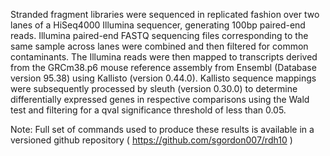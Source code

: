 Stranded fragment libraries were sequenced in replicated fashion over two lanes of a HiSeq4000 Illumina sequencer, generating 100bp paired-end reads.  Illumina paired-end FASTQ sequencing files corresponding to the same sample across lanes were combined and then filtered for common contaminants.  The Illumina reads were then mapped to transcripts derived from the GRCm38.p6 mouse reference assembly from Ensembl (Database version 95.38) using Kallisto (version 0.44.0).  Kallisto sequence mappings were subsequently processed by sleuth (version 0.30.0) to determine differentially expressed genes in respective comparisons using the Wald test and filtering for a qval significance threshold of less than 0.05.

Note: Full set of commands used to produce these results is available in a versioned github repository ( https://github.com/sgordon007/rdh10 )

